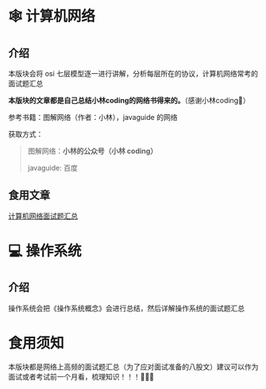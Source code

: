 # 🕸️ 计算机网络

## 介绍

本版块会将 osi 七层模型逐一进行讲解，分析每层所在的协议，计算机网络常考的面试题汇总

**本版块的文章都是自己总结小林coding的网络书得来的。**（感谢小林coding🎁）

参考书籍：图解网络（作者：小林），javaguide 的网络

获取方式：

> 图解网络：**小林的公众号（小林 coding）**
>
> javaguide: 百度

## 食用文章

[计算机网络面试题汇总](计算机基础/计算机网络面试题汇总.md)

# 💻 操作系统

## 介绍

操作系统会把《操作系统概念》会进行总结，然后详解操作系统的面试题汇总

# 食用须知

本版块都是网络上高频的面试题汇总（为了应对面试准备的八股文）建议可以作为面试或者考试前一个月看，梳理知识！！！🎇🎇🎇
